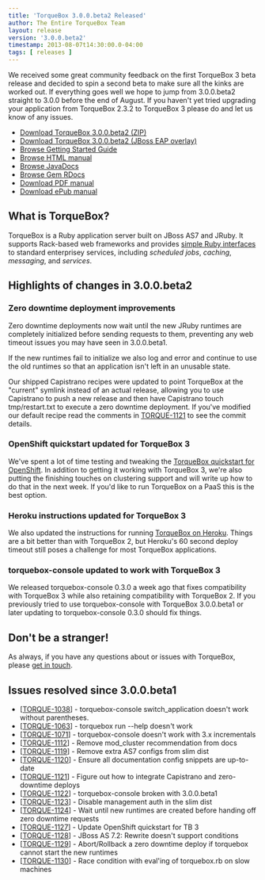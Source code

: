 ```yaml
---
title: 'TorqueBox 3.0.0.beta2 Released'
author: The Entire TorqueBox Team
layout: release
version: '3.0.0.beta2'
timestamp: 2013-08-07t14:30:00.0-04:00
tags: [ releases ]
---
```


We received some great community feedback on the first TorqueBox 3
beta release and decided to spin a second beta to make sure all the
kinks are worked out. If everything goes well we hope to jump from
3.0.0.beta2 straight to 3.0.0 before the end of August. If you haven't
yet tried upgrading your application from TorqueBox 2.3.2 to TorqueBox
3 please do and let us know of any issues.

* [Download TorqueBox 3.0.0.beta2 (ZIP)][download]
* [Download TorqueBox 3.0.0.beta2 (JBoss EAP overlay)][download_overlay]
* [Browse Getting Started Guide][gettingstarted]
* [Browse HTML manual][htmldocs]
* [Browse JavaDocs][javadocs]
* [Browse Gem RDocs][rdocs]
* [Download PDF manual][pdfdocs]
* [Download ePub manual][epubdocs]

## What is TorqueBox?

TorqueBox is a Ruby application server built on JBoss AS7 and JRuby.
It supports Rack-based web frameworks and provides [simple Ruby
interfaces][features] to standard enterprisey services, including
*scheduled jobs*, *caching*, *messaging*, and *services*.

## Highlights of changes in 3.0.0.beta2

### Zero downtime deployment improvements

Zero downtime deployments now wait until the new JRuby runtimes are
completely initialized before sending requests to them, preventing any
web timeout issues you may have seen in 3.0.0.beta1.

If the new runtimes fail to initialize we also log and error and
continue to use the old runtimes so that an application isn't left in
an unusable state.

Our shipped Capistrano recipes were updated to point TorqueBox at the
"current" symlink instead of an actual release, allowing you to use
Capistrano to push a new release and then have Capistrano touch
tmp/restart.txt to execute a zero downtime deployment. If you've
modified our default recipe read the comments in
[TORQUE-1121][torque-1121] to see the commit details.

### OpenShift quickstart updated for TorqueBox 3

We've spent a lot of time testing and tweaking the [TorqueBox
quickstart for OpenShift][openshift-quickstart]. In addition to
getting it working with TorqueBox 3, we're also putting the finishing
touches on clustering support and will write up how to do that in the
next week. If you'd like to run TorqueBox on a PaaS this is the best
option.

### Heroku instructions updated for TorqueBox 3

We also updated the instructions for running [TorqueBox on
Heroku][heroku-torquebox]. Things are a bit better than with TorqueBox
2, but Heroku's 60 second deploy timeout still poses a challenge for
most TorqueBox applications.

### torquebox-console updated to work with TorqueBox 3

We released torquebox-console 0.3.0 a week ago that fixes
compatibility with TorqueBox 3 while also retaining compatibility with
TorqueBox 2. If you previously tried to use torquebox-console with
TorqueBox 3.0.0.beta1 or later updating to torquebox-console 0.3.0
should fix things.

## Don't be a stranger!

As always, if you have any questions about or issues with TorqueBox, please [get in touch][community].

## Issues resolved since 3.0.0.beta1

<ul>
<li>[<a href='https://issues.jboss.org/browse/TORQUE-1038'>TORQUE-1038</a>] -         torquebox-console switch_application doesn&#39;t work without parentheses.
</li>
<li>[<a href='https://issues.jboss.org/browse/TORQUE-1063'>TORQUE-1063</a>] -         torquebox run --help doesn&#39;t work
</li>
<li>[<a href='https://issues.jboss.org/browse/TORQUE-1071'>TORQUE-1071</a>] -         torquebox-console doesn&#39;t work with 3.x incrementals
</li>
<li>[<a href='https://issues.jboss.org/browse/TORQUE-1112'>TORQUE-1112</a>] -         Remove mod_cluster recommendation from docs
</li>
<li>[<a href='https://issues.jboss.org/browse/TORQUE-1119'>TORQUE-1119</a>] -         Remove extra AS7 configs from slim dist
</li>
<li>[<a href='https://issues.jboss.org/browse/TORQUE-1120'>TORQUE-1120</a>] -         Ensure all documentation config snippets are up-to-date
</li>
<li>[<a href='https://issues.jboss.org/browse/TORQUE-1121'>TORQUE-1121</a>] -         Figure out how to integrate Capistrano and zero-downtime deploys
</li>
<li>[<a href='https://issues.jboss.org/browse/TORQUE-1122'>TORQUE-1122</a>] -         torquebox-console broken with 3.0.0.beta1
</li>
<li>[<a href='https://issues.jboss.org/browse/TORQUE-1123'>TORQUE-1123</a>] -         Disable management auth in the slim dist
</li>
<li>[<a href='https://issues.jboss.org/browse/TORQUE-1124'>TORQUE-1124</a>] -         Wait until new runtimes are created before handing off zero downtime requests
</li>
<li>[<a href='https://issues.jboss.org/browse/TORQUE-1127'>TORQUE-1127</a>] -         Update OpenShift quickstart for TB 3
</li>
<li>[<a href='https://issues.jboss.org/browse/TORQUE-1128'>TORQUE-1128</a>] -         JBoss AS 7.2: Rewrite doesn&#39;t support conditions
</li>
<li>[<a href='https://issues.jboss.org/browse/TORQUE-1129'>TORQUE-1129</a>] -         Abort/Rollback a zero downtime deploy if torquebox cannot start the new runtimes
</li>
<li>[<a href='https://issues.jboss.org/browse/TORQUE-1130'>TORQUE-1130</a>] -         Race condition with eval&#39;ing of torquebox.rb on slow machines
</li>
</ul>


[download]:         /release/org/torquebox/torquebox-dist/3.0.0.beta2/torquebox-dist-3.0.0.beta2-bin.zip
[download_overlay]: /release/org/torquebox/torquebox-dist/3.0.0.beta2/torquebox-dist-3.0.0.beta2-eap-overlay.zip
[gettingstarted]:   /getting-started/3.0.0.beta2/
[htmldocs]:         /documentation/3.0.0.beta2/
[javadocs]:         /documentation/3.0.0.beta2/javadoc/
[rdocs]:            /documentation/3.0.0.beta2/yardoc/
[pdfdocs]:          /release/org/torquebox/torquebox-docs-en_US/3.0.0.beta2/torquebox-docs-en_US-3.0.0.beta2.pdf
[epubdocs]:         /release/org/torquebox/torquebox-docs-en_US/3.0.0.beta2/torquebox-docs-en_US-3.0.0.beta2.epub
[features]:         /features
[community]:        /community/

[openshift-quickstart]: https://github.com/openshift-quickstart/torquebox-quickstart
[heroku-torquebox]:     https://gist.github.com/bbrowning/4296297
[torque-1121]:          https://issues.jboss.org/browse/TORQUE-1121
